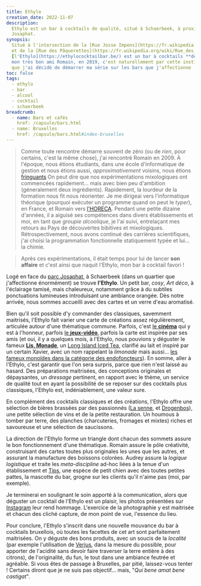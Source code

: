 ```yaml
---
title: Ethylo
creation_date: 2022-11-07
description:
  Ethylo est un bar à cocktails de qualité, situé à Schaerbeek, à proximité du parc
  Josaphat.
synopsis:
  Situé à l'intersection de la [Rue Josse Impens](https://fr.wikipedia.org/wiki/Rue_Josse_Impens)
  et de la [Rue des Pâquerettes](https://fr.wikipedia.org/wiki/Rue_des_P%C3%A2querettes_(Bruxelles)),
  [l'Ethylo](https://ethylococktailbar.be/) est un bar à cocktails **de qualité** ! Ouvert par
  mon très bon ami Romain, en 2019, c'est naturellement par cette institution _Schaerbeekoise_
  que j'ai décidé de démarrer ma série sur les bars que j'affectionne !
toc: false
tags:
  - ethylo
  - bar
  - alcool
  - cocktail
  - schaerbeek
breadcrumb:
  - name: Bars et cafés
    href: /capsule/bars.html
  - name: Bruxelles
    href: /capsule/bars.html#index-bruxelles
---
```


> Comme toute rencontre démarre souvent de zéro (ou de _rien_, pour certains,
> c'est la même chose), j'ai rencontré Romain en 2009. À l'époque, nous étions
> étudiants, dans une école d'informatique de gestion et nous étions aussi,
> _approximativement_ voisins, nous étions
> [fringuants](/capsule/images/romain-xavier.jpg) On peut dire que nos
> expérimentations mixologiques ont commencées rapidement... mais avec bien peu
> d'ambition (géneralement deux ingrédients). Rapidement, la lourdeur de la
> formation nous fit nous réorienter. Je me dirigeai vers l'informatique théorique
> (pourquoi exécuter un programme quand on peut le _typer_), en France, et Romain
> vers [l'HORECA](https://fr.wikipedia.org/wiki/Horeca). Pendant une petite
> dizaine d'années, il a aiguisé ses compétences dans divers établissements et
> moi, en tant que _groupie alcoolique_, je l'ai suivi, entrelaçant mes retours au
> Pays de découvertes bibitives et mixologiques. Rétrospectivement, nous avons
> continué des carrières scientifiques, j'ai choisi la programmation fonctionnelle
> statiquement typée et lui... la chimie.

> Après ces expérimentations, il était temps pour lui de lancer **son affaire**
> et c'est ainsi que naquit l'Ethylo, mon bar à cocktail favori !

Logé en face du [parc Josaphat](https://fr.wikipedia.org/wiki/Parc_Josaphat), à
Schaerbeek (dans un quartier que j'affectionne énormément) se trouve
**l'Ethylo**. Un petit bar, _cosy_, _Art déco_, à l'éclairage tamisé, mais
chaleureux, notamment grâce à du subtiles ponctuations lumineuses introduisant
une ambiance orangée. Dès notre arrivée, nous sommes accueilli avec des cartes
et un verre d'eau aromatisé.

Bien qu'il soit possible d'y commander des classiques, savemment maitrisés,
l'Ethylo fait varier une carte de créations assez régulièrement, articulée
autour d'une thématique commune. Parfois, c'est [le
**cinéma**](https://www.instagram.com/stories/highlights/18013078936321699/) qui
y est à l'honneur, parfois [le
**jeux-vidéo**](https://www.instagram.com/stories/highlights/17988837178479342/),
parfois la carte est inspirée par ses amis (et oui, il y a quelques mois, à
l'Ethylo, nous pouvions y déguster le fameux [**Lis,
Monade**](https://www.instagram.com/p/Cajeir4AeOL/), un [Long Island Iced
Tea](https://fr.wikipedia.org/wiki/Long_Island_iced_tea), clarifié au lait et
inspiré par un certain Xavier, avec un nom rappelant la _limonade_ mais aussi...
[les fameux monoïdes dans la catégorie des
endofoncteurs](<https://en.wikipedia.org/wiki/Monad_(category_theory)>)). En
somme, aller à l'Ethylo, c'est garantir que l'on sera surpris, parce que rien
n'est laissé au hasard. Des préparations maitrisées, des conceptions originales
et dépaysantes, un _dressage_ pertinent, en rapport avec le thème, un service de
qualité tout en ayant la possibilité de se reposer sur des cocktails plus
classiques, l'Ethylo est, indéniablement, une valeur sure.

En complément des cocktails classiques et des créations, l'Ethylo offre une
sélection de bières brassées par des passionnés ([La
senne](https://www.brasseriedelasenne.be/?lang=fr), et
[Drogenbos](https://drogenbos.beer/)), une petite sélection de vins et de la
petite restauration. Un houmous à tomber par terre, des planches (charcuteries,
fromages et mixtes) riches et savoureuse et une sélection de saucissons.

La direction de l'Ethylo forme un triangle dont chacun des sommets assure le bon
fonctionnement d'une thématique. Romain assure le pôle créativité, construisant
des cartes toutes plus originales les unes que les autres, et assurant la
manufacture des boissons colorées. Audrey assure la _logique logistique_ et
traite les _meta-discipline_ ad-hoc liées à la tenue d'un établissement et
[Tips](https://ethylococktailbar.be/upload/content/source/Photo4.png), une
espèce de petit chien avec des toutes petites pattes, la mascotte du bar, grogne
sur les clients qu'il n'aime pas (moi, par exemple).

Je terminerai en soulignant le soin apporté à la communication, alors que
déguster un cocktail de l'Ethylo est un plaisir, les photos présentées sur
[Instagram](https://www.instagram.com/ethylo_cocktailbar/) leur rend hommage.
L'exercice de la photographie y est maitrisée et chacun des cliché capture, de
mon point de vue, l'essence du lieu.

Pour conclure, l'Ethylo s'inscrit dans une nouvelle mouvance du bar à cocktails
bruxellois, où toutes les facettes de cet art sont parfaitement maitrisées. On y
déguste des bons produits, avec un soucis de la _localité_ (par exemple
l'utilisation de [Verjus](https://fr.wikipedia.org/wiki/Verjus), dans la mesure
du possible, pour apporter de l'acidité sans devoir faire traverser la terre
entière à des citrons), de l'originalité, du fun, le tout dans une ambiance
feutrée et agréable. Si vous êtes de passage à Bruxelles, par pitié,
laissez-vous tenter ! Certains diront que je ne suis pas objectif... mais, "_Qui
bene amat bene castigat_".
